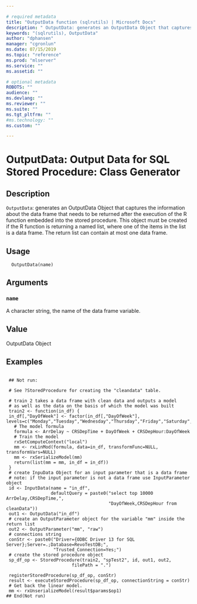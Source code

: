 ```yaml
--- 

# required metadata 
title: "OutputData function (sqlrutils) | Microsoft Docs" 
description: " OutputData: generates an OutputData Object that captures the information about the data frame that needs to be returned after the execution of the R function embedded into the stored procedure. This object must be created if the R function is returning a named list, where one of the items in the list is a data frame. The return list can contain at most one data frame. " 
keywords: "(sqlrutils), OutputData" 
author: "dphansen" 
manager: "cgronlun" 
ms.date: 07/15/2019
ms.topic: "reference" 
ms.prod: "mlserver" 
ms.service: "" 
ms.assetid: "" 

# optional metadata 
ROBOTS: "" 
audience: "" 
ms.devlang: "" 
ms.reviewer: "" 
ms.suite: "" 
ms.tgt_pltfrm: "" 
#ms.technology: "" 
ms.custom: "" 

--- 
```





 # OutputData: Output Data for SQL Stored Procedure: Class Generator 
 ## Description

`OutputData`: generates an OutputData Object that captures the
information about the data frame that needs to be returned after
the execution of the R function embedded into the stored procedure.
This object must be created if the R function is returning a named
list, where one of the items in the list is a data frame. The return
list can contain at most one data frame.


 ## Usage

```   
  OutputData(name)

```

 ## Arguments



 ### `name`
 A character string, the name of the data frame variable. 



 ## Value

OutputData Object

 ## Examples

 ```

  ## Not run:

  # See ?StoredProcedure for creating the "cleandata" table.

  # train 2 takes a data frame with clean data and outputs a model
  # as well as the data on the basis of which the model was built
  train2 <- function(in_df) {
  in_df[,"DayOfWeek"] <- factor(in_df[,"DayOfWeek"], levels=c("Monday","Tuesday","Wednesday","Thursday","Friday","Saturday","Sunday"))
    # The model formula
    formula <- ArrDelay ~ CRSDepTime + DayOfWeek + CRSDepHour:DayOfWeek
    # Train the model
    rxSetComputeContext("local")
    mm <- rxLinMod(formula, data=in_df, transformFunc=NULL, transformVars=NULL)
    mm <- rxSerializeModel(mm)
    return(list(mm = mm, in_df = in_df))
  }
  # create InpuData Object for an input parameter that is a data frame
  # note: if the input parameter is not a data frame use InputParameter object
  id <- InputData(name = "in_df",
                  defaultQuery = paste0("select top 10000 ArrDelay,CRSDepTime,",
                                        "DayOfWeek,CRSDepHour from cleanData"))
  out1 <- OutputData("in_df")
  # create an OutputParameter object for the variable "mm" inside the return list
  out2 <- OutputParameter("mm", "raw")
  # connections string
  conStr <- paste0("Driver={ODBC Driver 13 for SQL Server};Server=.;Database=RevoTestDB;",
                   "Trusted_Connection=Yes;")
  # create the stored procedure object
  sp_df_op <- StoredProcedure(train2, "spTest2", id, out1, out2,
                          filePath = ".")

  registerStoredProcedure(sp_df_op, conStr)
  result <- executeStoredProcedure(sp_df_op, connectionString = conStr)
  # Get back the linear model.
  mm <- rxUnserializeModel(result$params$op1)
 ## End(Not run) 
```

